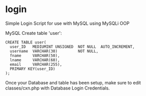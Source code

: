 # login
Simple Login Script for use with MySQL using MySQLi OOP

MySQL Create table 'user': 
```MySQL
CREATE TABLE user(  
  user_ID   MEDIUMINT UNSIGNED  NOT NULL  AUTO_INCREMENT,  
  username  VARCHAR(30)         NOT NULL,  
  fname     VARCHAR(50),  
  lname     VARCHAR(60),  
  email     VARCHAR(255),  
  PRIMARY KEY(user_ID)  
);
```
Once your Database and table has been setup, make sure to edit classes/cxn.php with Database Login Credentials.

